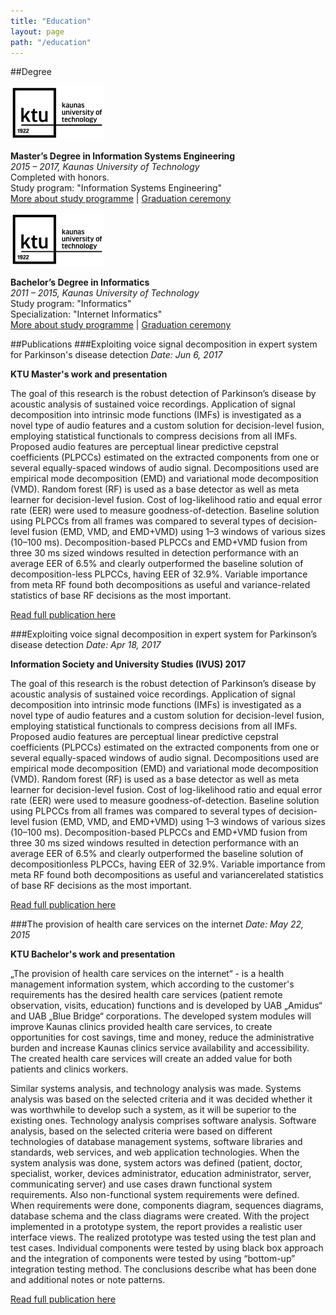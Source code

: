 ```yaml
---
title: "Education"
layout: page
path: "/education"
---
```

##Degree

<figure class="float-right" style="width: 150px; margin: 0px">
	<img src="ktu-logo.jpg" alt="Aivaras Simulis attended Kaunas University of Technology">
</figure>

**Master’s Degree in Information Systems Engineering**<br/>
*2015 – 2017, Kaunas University of Technology*<br/>
Completed with honors.<br/>
Study program: "Information Systems Engineering"<br/>
[More about study programme](https://admissions.ktu.edu/programme/information-systems-engineering/) |
[Graduation ceremony](https://www.youtube.com/watch?v=vCYuC2JgmkM)
<!-- Article material https://2017.ktu.edu/en/newitem/graduation-ceremony-friday -->

<figure class="float-right" style="width: 150px; margin: 0px">
	<img src="ktu-logo.jpg" alt="Aivaras Simulis attended Kaunas University of Technology">
</figure>

**Bachelor’s Degree in Informatics**<br/>
*2011 – 2015, Kaunas University of Technology*<br/>
Study program: "Informatics"<br/>
Specialization: "Internet Informatics"<br/>
[More about study programme](https://admissions.ktu.edu/programme/b-informatics/) |
[Graduation ceremony](https://www.youtube.com/watch?v=QQl2dkl9Re0)
<!-- Article material: https://2017.ktu.edu/en/newitem/congratulations-class-2015-dont-be-afraid-achieve -->

##Publications
###Exploiting voice signal decomposition in expert system for Parkinson's disease detection
*Date: Jun 6, 2017*

**KTU Master's work and presentation**

The goal of this research is the robust detection of Parkinson’s disease by acoustic analysis of sustained voice recordings. Application of signal decomposition into intrinsic mode functions (IMFs) is investigated as a novel type of audio features and a custom solution for decision-level fusion, employing statistical functionals to compress decisions from all IMFs. Proposed audio features are perceptual linear predictive cepstral coefficients (PLPCCs) estimated on the extracted components from one or several equally-spaced windows of audio signal. Decompositions used are empirical mode decomposition (EMD) and variational mode decomposition (VMD). Random forest (RF) is used as a base detector as well as meta learner for decision-level fusion. Cost of log-likelihood ratio and equal error rate (EER) were used to measure goodness-of-detection. Baseline solution using PLPCCs from all frames was compared to several types of decision-level fusion (EMD, VMD, and EMD+VMD) using 1–3 windows of various sizes (10–100 ms). Decomposition-based PLPCCs and EMD+VMD fusion from three 30 ms sized windows resulted in detection performance with an average EER of 6.5% and clearly outperformed the baseline solution of decomposition-less PLPCCs, having EER of 32.9%. Variable importance from meta RF found both decompositions as useful and variance-related statistics of base RF decisions as the most important.

[Read full publication here](https://1drv.ms/f/s!AhQWgU5OurTKi_ZTumhqFHNl7hAZnw)

###Exploiting voice signal decomposition in expert system for Parkinson’s disease detection
*Date: Apr 18, 2017*

**Information Society and University Studies (IVUS) 2017**

The goal of this research is the robust detection of Parkinson’s disease by acoustic analysis of sustained voice recordings. Application of signal decomposition into intrinsic mode functions (IMFs) is investigated as a novel type of audio features and a custom solution for decision-level fusion, employing statistical functionals to compress decisions from all IMFs. Proposed audio features are perceptual linear predictive cepstral coefficients (PLPCCs) estimated on the extracted components from one or several equally-spaced windows of audio signal. Decompositions used are empirical mode decomposition (EMD) and variational mode decomposition (VMD). Random forest (RF) is used as a base detector as well as meta learner for decision-level fusion. Cost of log-likelihood ratio and equal error rate (EER) were used to measure goodness-of-detection. Baseline solution using PLPCCs from all frames was compared to several types of decision-level fusion (EMD, VMD, and EMD+VMD) using 1–3 windows of various sizes (10–100 ms). Decomposition-based PLPCCs and EMD+VMD fusion from three 30 ms sized windows resulted in detection performance with an average EER of 6.5% and clearly outperformed the baseline solution of decompositionless PLPCCs, having EER of 32.9%. Variable importance from meta RF found both decompositions as useful and variancerelated statistics of base RF decisions as the most important.

[Read full publication here](http://ceur-ws.org/Vol-1856/)

###The provision of health care services on the internet
*Date: May 22, 2015*

**KTU Bachelor's work and presentation**

„The provision of health care services on the internet“ - is a health management information system, which according to the customer's requirements has the desired health care services (patient remote observation, visits, education) functions and is developed by UAB „Amidus“ and UAB „Blue Bridge“ corporations. The developed system modules will improve Kaunas clinics provided health care services, to create opportunities for cost savings, time and money, reduce the administrative burden and increase Kaunas clinics service availability and accessibility. The created health care services will create an added value for both patients and clinics workers.

Similar systems analysis, and technology analysis was made. Systems analysis was based on the selected criteria and it was decided whether it was worthwhile to develop such a system, as it will be superior to the existing ones. Technology analysis comprises software analysis. Software analysis, based on the selected criteria were based on different technologies of database management systems, software libraries and standards, web services, and web application technologies. When the system analysis was done, system actors was defined (patient, doctor, specialist, worker, devices administrator, education administrator, server, communicating server) and use cases drawn functional system requirements. Also non-functional system requirements were defined. When requirements were done, components diagram, sequences diagrams, database schema and the class diagrams were created. With the project implemented in a prototype system, the report provides a realistic user interface views. The realized prototype was tested using the test plan and test cases. Individual components were tested by using black box approach and the integration of components were tested by using “bottom-up” integration testing method. The conclusions describe what has been done and additional notes or note patterns.

[Read full publication here](https://1drv.ms/f/s!AhQWgU5OurTKi_ZSe5Z_oiP9vIYnhw)
